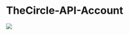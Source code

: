 # TheCircle-API-Account
 <img src='https://travis-ci.org/mikakrooswijk/TheCircle-API-Account.svg?branch=master'>
